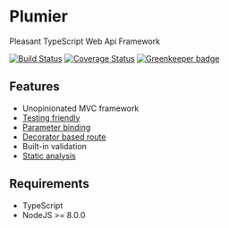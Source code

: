# Plumier
Pleasant TypeScript Web Api Framework

[![Build Status](https://travis-ci.org/ktutnik/plumier.svg?branch=master)](https://travis-ci.org/ktutnik/plumier)
[![Coverage Status](https://coveralls.io/repos/github/ktutnik/plumier/badge.svg?branch=master)](https://coveralls.io/github/ktutnik/plumier?branch=master) [![Greenkeeper badge](https://badges.greenkeeper.io/ktutnik/plumier.svg)](https://greenkeeper.io/)

## Features

* Unopinionated MVC framework
* [Testing friendly](.docs/testing-tips.md)
* [Parameter binding](.docs/parameter-binding-cheat-sheet.md)
* [Decorator based route](.docs/route-generation-cheat-sheet.md)
* Built-in validation
* [Static analysis](.docs/static-analysis-troubleshoot.md)

## Requirements
* TypeScript
* NodeJS >= 8.0.0
